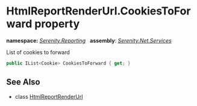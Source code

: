 # HtmlReportRenderUrl.CookiesToForward property
**namespace:** *[Serenity.Reporting](../../README.md#serenity.reporting-namespace)*   **assembly**: *[Serenity.Net.Services](../../README.md)*

List of cookies to forward

```csharp
public IList<Cookie> CookiesToForward { get; }
```

## See Also

* class [HtmlReportRenderUrl](../HtmlReportRenderUrl.md)